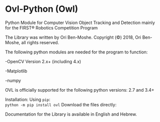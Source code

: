 # Ovl-Python (Owl)
Python Module for Computer Vision Object Tracking and Detection mainly for the FIRST® Robotics Competition Program

The Library was written by Ori Ben-Moshe.
Copyright (©) 2018, Ori Ben-Moshe, all rights reserved.

The following python modules are needed for the program to function:

  -OpenCV Version 2.x+ (including 4.x)
  
  -Matplotlib
  
  -numpy

OVL is officially supported for the following python versions: 2.7 and 3.4+

Installation:
Using `pip`: </br>
`python -m pip install ovl`
Download the files directly:

Documentation for the Library is available in English and Hebrew.
